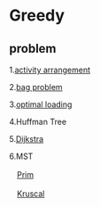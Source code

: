 # Greedy
## problem
1.[activity arrangement](https://github.com/Iris-Song/algorithm/blob/main/Greedy/activity%20arrangement.cpp)

2.[bag problem](https://github.com/Iris-Song/algorithm/blob/main/Greedy/bag.cpp)

3.[optimal loading](https://github.com/Iris-Song/algorithm/blob/main/Greedy/optimal%20loading.cpp)

4.Huffman Tree

5.[Dijkstra](https://github.com/Iris-Song/algorithm/blob/main/Greedy/Dijkstra.cpp)

6.MST

　[Prim](https://github.com/Iris-Song/algorithm/blob/main/Greedy/Prim.cpp)

　[Kruscal](https://github.com/Iris-Song/algorithm/blob/main/Greedy/Kruscal.cpp)

